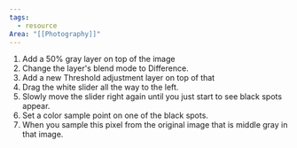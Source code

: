 ```yaml
---
tags:
  - resource
Area: "[[Photography]]"
---
```


1. Add a 50% gray layer on top of the image
2. Change the layer's blend mode to Difference.
3. Add a new Threshold adjustment layer on top of that
4. Drag the white slider all the way to the left.
5. Slowly move the slider right again until you just start to see black spots appear.
6. Set a color sample point on one of the black spots.
7. When you sample this pixel from the original image that is middle gray in that image.